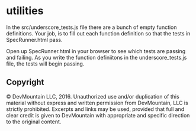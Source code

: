 utilities
=========

In the src/underscore_tests.js file there are a bunch of empty function definitions. 
Your job, is to fill out each function definition so that the tests in SpecRunner.html pass. 

Open up SpecRunner.html in your browser to see which tests are passing and failing. 
As you write the function definiitons in the underscore_tests.js file, the tests will begin passing.

## Copyright

© DevMountain LLC, 2016. Unauthorized use and/or duplication of this material without express and written permission from DevMountain, LLC is strictly prohibited. Excerpts and links may be used, provided that full and clear credit is given to DevMountain with appropriate and specific direction to the original content.
